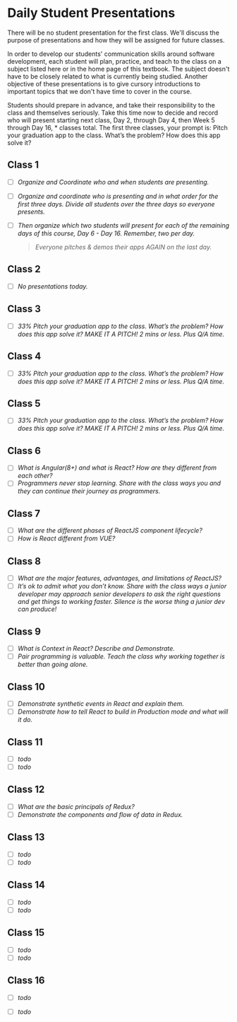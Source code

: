 # Daily Student Presentations

There will be no student presentation for the first class. We'll discuss the purpose of presentations and how they will be assigned for future classes.

In order to develop our students' communication skills around software development, each student will plan, practice, and teach to the class on a subject listed here or in the home page of this textbook. The subject doesn't have to be closely related to what is currently being studied. Another objective of these presentations is to give cursory introductions to important topics that we don't have time to cover in the course.

Students should prepare in advance, and take their responsibility to the class and themselves seriously. Take this time now to decide and record who will present starting next class, Day 2, through Day 4, then Week 5 through Day 16, * classes total. The first three classes, your prompt is: Pitch your graduation app to the class. What’s the problem? How does this app solve it?

## Class 1

- [ ] *Organize and Coordinate who and when students are presenting.*
- [ ] *Organize and coordinate who is presenting and in what order for the first three days. Divide all students over the three days so everyone presents.*
- [ ] *Then organize which two students will present for each of the remaining days of this course, Day 6 - Day 16. Remember, two per day.*

    > *Everyone pitches & demos their apps AGAIN on the last day.*

## Class 2

- [ ] *No presentations today.*

## Class 3

- [ ] *33% Pitch your graduation app to the class. What’s the problem? How does this app solve it? MAKE IT A PITCH! 2 mins or less. Plus Q/A time.*

## Class 4

- [ ] *33% Pitch your graduation app to the class. What’s the problem? How does this app solve it? MAKE IT A PITCH! 2 mins or less. Plus Q/A time.*

## Class 5

- [ ] *33% Pitch your graduation app to the class. What’s the problem? How does this app solve it? MAKE IT A PITCH! 2 mins or less. Plus Q/A time.*

## Class 6

- [ ] *What is Angular(8+) and what is React? How are they different from each other?*
- [ ] *Programmers never stop learning. Share with the class ways you and they can continue their journey as programmers.*

## Class 7

- [ ] *What are the different phases of ReactJS component lifecycle?*
- [ ] *How is React different from VUE?*

## Class 8

- [ ] *What are the major features, advantages, and limitations of ReactJS?*
- [ ] *It’s ok to admit what you don’t know. Share with the class ways a junior developer may approach senior developers to ask the right questions and get things to working faster. Silence is the worse thing a junior dev can produce!*

## Class 9

- [ ] *What is Context in React? Describe and Demonstrate.*
- [ ] *Pair programming is valuable. Teach the class why working together is better than going alone.*

## Class 10

- [ ] *Demonstrate synthetic events in React and explain them.*
- [ ] *Demonstrate how to tell React to build in Production mode and what will it do.*

## Class 11

- [ ] *todo*
- [ ] *todo*

## Class 12

- [ ] *What are the basic principals of Redux?*
- [ ] *Demonstrate the components and flow of data in Redux.*

## Class 13

- [ ] *todo*
- [ ] *todo*

## Class 14

- [ ] *todo*
- [ ] *todo*

## Class 15

- [ ] *todo*
- [ ] *todo*

## Class 16

- [ ] *todo*
- [ ] *todo*


<!-- 
* **Week 1 Day 1** - *Organize and Coordinate who and when students are presenting.*
* **Week 1 Day 2** - *Pitch your graduation app to the class. What’s the problem? How does this app solve it?*
* **Week 2 Day 1** - *Pitch your graduation app to the class. What’s the problem? How does this app solve it?*
* **Week 2 Day 2** - *Pitch your graduation app to the class. What’s the problem? How does this app solve it?*
* **Week 3 Day 1** -
    1. ...
    1. ...
* **Week 3 Day 2** -
    1. ...
    1. ...
* **Week 4 Day 1** -
    1. ...
    1. ...
* **Week 4 Day 2** -
    1. *What is Context in React? Describe and Demonstrate.*
    1. *Pair programming is valuable. Teach the class why working together is better than going alone.*
* **Week 5 Day 1** -
    1. *Why is switch keyword used in React Router v4? Demonstrate and Describe.*
    1. *What is the significance of keys in React? Demonstrate to the class how and when they need to be used.*
* **Week 5 Day 2** -
    1. *Demonstrate synthetic events in React and explain them?*
    1. *Demonstrate how do you tell React to build in Production mode and what will it do?*
* **Week 6 Day 1** -
    1. *What are the concepts of Functional Programming?*
    1. *AS A PROGRAMMER, YOU DON’T EXIST WITHIN A BUBBLE: IMMERSE YOURSELF IN THE CULTURE. Share with the class a few meetups, groups, and mailing lists to get on to join the local tech community.*
* **Week 6 Day 2** -
    1. *What are the basic principals of Redux?*
    1. *Demonstrate the components and flow of data in Redux*
* **Week 7 Day 1** -
    1. *Distinguish Redux from MVC and Flux?*
    1. *Demonstrate how you would start [planning your react app](https://subscription.packtpub.com/book/web_development/9781783551620/4/ch04lvl1sec30/planning-your-react-application).*
* **Week 7 Day 2** -
    1. *How would you start a React-Native projects? Demonstrate and describe.*
    1. *What are the benefits of Redux?*
* **Week 8 Day 1** -
    1. *Programming is hard. Share with the class how to keep motivated even in the darkness.*
    1. *Demonstrate to the class where to start searching for jobs and how.*
* **Week 8 Day 2** -
    1. *Graduation App Pitch* -->